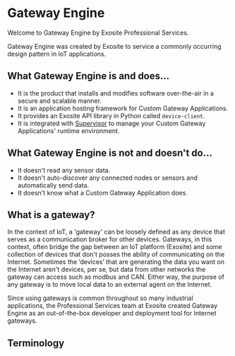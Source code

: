 Gateway Engine
==============

Welcome to Gateway Engine by Exosite Professional Services.

Gateway Engine was created by Exosite to service a commonly occurring
design pattern in IoT applications.

What Gateway Engine is and does...
----------------------------------

-   It is the product that installs and modifies software over-the-air
    in a secure and scalable manner.
-   It is an application hosting framework for Custom
    Gateway Applications.
-   It provides an Exosite API library in Python called `device-client`.
-   It is integrated with [Supervisor](http://supervisord.org) to manage
    your Custom Gateway Applications' runtime environment.

What Gateway Engine is **not** and **doesn't** do...
----------------------------------------------------

-   It doesn't read any sensor data.
-   It doesn't auto-discover any connected nodes or sensors and
    automatically send data.
-   It doesn't know what a Custom Gateway Application does.

What is a gateway?
------------------

In the context of IoT, a 'gateway' can be loosely defined as any device
that serves as a communication broker for other devices. Gateways, in
this context, often bridge the gap between an IoT platform (Exosite) and
some collection of devices that don't posses the ability of
communicating on the Internet. Sometimes the ‘devices’ that are
generating the data you want on the Internet aren't devices, per se, but
data from other networks the gateway can access such as modbus and CAN.
Either way, the purpose of any gateway is to move local data to an
external agent on the Internet.

Since using gateways is common throughout so many industrial
applications, the Professional Services team at Exosite created Gateway
Engine as an out-of-the-box developer and deployment tool for Internet
gateways.

Terminology
-----------



